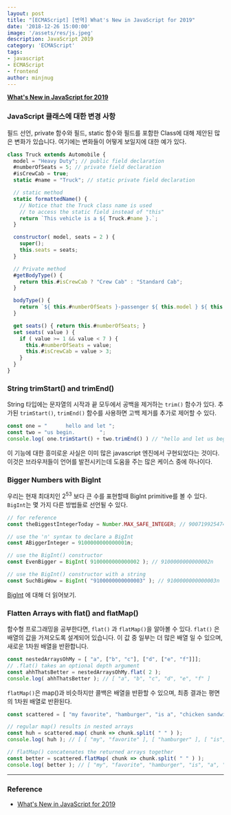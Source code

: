 ```yaml
---
layout: post
title: "[ECMAScript] [번역] What's New in JavaScript for 2019"
date: '2018-12-26 15:00:00'
image: '/assets/res/js.jpeg'
description: JavaScript 2019
category: 'ECMAScript'
tags:
- javascript
- ECMAScript
- frontend
author: minjnug
---
```


**<a href="https://developer.okta.com/blog/2019/01/22/whats-new-in-es2019/">What's New in JavaScript for 2019</a>**

### JavaScript 클래스에 대한 변경 사항

필드 선언, private 함수와 필드, static 함수와 필드를 포함한 Class에 대해 제안된 많은 변화가 있습니다. 여기에는 변화들이 어떻게 보일지에 대한 예가 있다.

```js
class Truck extends Automobile {
  model = "Heavy Duty"; // public field declaration
  #numberOfSeats = 5; // private field declaration
  #isCrewCab = true;
  static #name = "Truck"; // static private field declaration

  // static method
  static formattedName() {
    // Notice that the Truck class name is used
    // to access the static field instead of "this"
    return `This vehicle is a ${ Truck.#name }.`;
  }

  constructor( model, seats = 2 ) {
    super();
    this.seats = seats;
  }

  // Private method
  #getBodyType() {
    return this.#isCrewCab ? "Crew Cab" : "Standard Cab";
  }

  bodyType() {
    return `${ this.#numberOfSeats }-passenger ${ this.model } ${ this.#getBodyType() }`;
  }

  get seats() { return this.#numberOfSeats; }
  set seats( value ) {
    if ( value >= 1 && value < 7 ) {
      this.#numberOfSeats = value;
      this.#isCrewCab = value > 3;
    }
  }
}
```

### String trimStart() and trimEnd()

String 타입에는 문자열의 시작과 끝 모두에서 공백을 제거하는 `trim()` 함수가 있다. 추가된 `trimStart()`, `trimEnd()` 함수를 사용하면 고백 제거를 추가로 제어할 수 있다.

```js
const one = "      hello and let ";
const two = "us begin.        ";
console.log( one.trimStart() + two.trimEnd() ) // "hello and let us begin."
```

이 기능에 대한 흥미로운 사실은 이미 많은 javascript 엔진에서 구현되었다는 것이다. 이것은 브라우저들이 언어를 발전시키는데 도움을 주는 많은 케이스 중에 하나이다.


### Bigger Numbers with BigInt

우리는 현재 최대치인 2<sup>53</sup> 보다 큰 수를 표현할때 BigInt primitive를 볼 수 있다.
`BigInt`는 몇 가지 다른 방법들로 선언될 수 있다.

```js
// for reference
const theBiggestIntegerToday = Number.MAX_SAFE_INTEGER; // 9007199254740991

// use the 'n' syntax to declare a BigInt
const ABiggerInteger = 9100000000000001n;

// use the BigInt() constructor
const EvenBigger = BigInt( 9100000000000002 ); // 9100000000000002n

// use the BigInt() constructor with a string
const SuchBigWow = BigInt( "9100000000000003" ); // 9100000000000003n
```

[BigInt](https://developers.google.com/web/updates/2018/05/bigint) 에 대해 더 읽어보기.


### Flatten Arrays with flat() and flatMap()

함수형 프로그래밍을 공부한다면, `flat()` 과 `flatMap()`을 알아볼 수 있다. `flat()` 은 배열의 값을 가져오도록 설계되어 있습니다. 이 값 중 일부는 더 많은 배열 일 수 있으며, 새로운 1차원 배열을 반환합니다.


```js
const nestedArraysOhMy = [ "a", ["b", "c"], ["d", ["e", "f"]]];
// .flat() takes an optional depth argument
const ahhThatsBetter = nestedArraysOhMy.flat( 2 );
console.log( ahhThatsBetter ); // [ "a", "b", "c", "d", "e", "f" ]
```

`flatMap()`은 map()과 비슷하지만 콜백은 배열을 반환할 수 있으며, 최종 결과는 평면의 1차원 배열로 반환된다.

```js
const scattered = [ "my favorite", "hamburger", "is a", "chicken sandwich" ];

// regular map() results in nested arrays
const huh = scattered.map( chunk => chunk.split( " " ) );
console.log( huh ); // [ [ "my", "favorite" ], [ "hamburger" ], [ "is", "a" ], [ "chicken", "sandwich" ] ]

// flatMap() concatenates the returned arrays together
const better = scattered.flatMap( chunk => chunk.split( " " ) );
console.log( better ); // [ "my", "favorite", "hamburger", "is", "a", "chicken", "sandwich" ]
```



-----
### Reference
- <a href="https://developer.okta.com/blog/2019/01/22/whats-new-in-es2019/">What's New in JavaScript for 2019</a>
